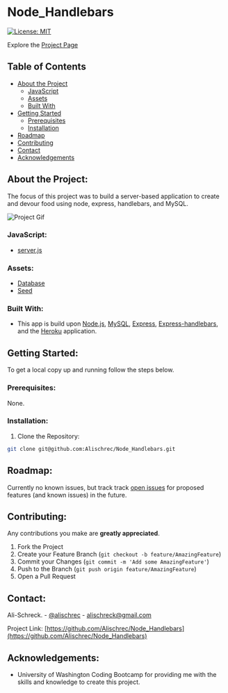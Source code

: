 # Node_Handlebars

[![License: MIT](https://img.shields.io/badge/License-MIT-yellow.svg)](https://opensource.org/licenses/MIT)

Explore the [Project Page](https://github.com/Alischrec/Node_Handlebars)

## Table of Contents

* [About the Project](#about-the-project)
  * [JavaScript](#JavaScript)
  * [Assets](#Assets)
  * [Built With](#built-with)
* [Getting Started](#getting-started)
  * [Prerequisites](#prerequisites)
  * [Installation](#installation)
* [Roadmap](#roadmap)
* [Contributing](#contributing)
* [Contact](#contact)
* [Acknowledgements](#acknowledgements)

## About the Project:
The focus of this project was to build a server-based application to create and devour food using node, express, handlebars, and MySQL.

![Project Gif](/assets/images/gif.gif)

### JavaScript:
* [server.js](https://github.com/Alischrec/Node_Handlebars/tree/main/server.js)


### Assets:
* [Database](https://github.com/Alischrec/Node_Handlebars/tree/main/db/schema.sql)
* [Seed](https://github.com/Alischrec/Node_Handlebars/tree/main/db/seed.sql)

### Built With:
* This app is build upon [Node.js](https://nodejs.org/en/), [MySQL](https://www.npmjs.com/package/mysql), [Express](https://expressjs.com/), [Express-handlebars](https://handlebarsjs.com/), and the [Heroku](https://dashboard.heroku.com/apps) application.

## Getting Started:
To get a local copy up and running follow the steps below.

### Prerequisites:
None.

### Installation:
1. Clone the Repository:
```sh
git clone git@github.com:Alischrec/Node_Handlebars.git
```

## Roadmap:
Currently no known issues, but track track [open issues](https://github.com/Alischrec/Node_Handlebars/issues ) for proposed features (and known issues) in the future.


## Contributing:
Any contributions you make are **greatly appreciated**.

1. Fork the Project
2. Create your Feature Branch (`git checkout -b feature/AmazingFeature`)
3. Commit your Changes (`git commit -m 'Add some AmazingFeature'`)
4. Push to the Branch (`git push origin feature/AmazingFeature`)
5. Open a Pull Request

## Contact:
Ali-Schreck. - [@alischrec](https://www.instagram.com/alischrec) - alischreck@gmail.com

Project Link: [https://github.com/Alischrec/Node_Handlebars](https://github.com/Alischrec/Node_Handlebars)

## Acknowledgements: 
* University of Washington Coding Bootcamp for providing me with the skills and knowledge to create this project. 